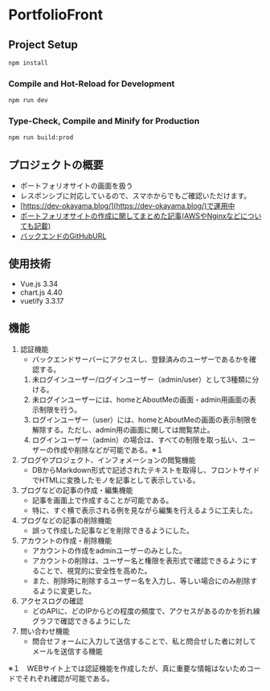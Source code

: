 # PortfolioFront
## Project Setup

```sh
npm install
```

### Compile and Hot-Reload for Development

```sh
npm run dev
```

### Type-Check, Compile and Minify for Production

```sh
npm run build:prod
```
## プロジェクトの概要
- ポートフォリオサイトの画面を扱う
- レスポンシブに対応しているので、スマホからでもご確認いただけます。
- [https://dev-okayama.blog/](https://dev-okayama.blog/)で運用中
- [ポートフォリオサイトの作成に関してまとめた記事(AWSやNginxなどについても記載)](https://dev-okayama.blog/project-blog/65213930424edd317304aca6)
- [バックエンドのGitHubURL](https://github.com/koinunopochi/PortfolioServer)
## 使用技術
- Vue.js 3.34
- chart.js 4.40
- vuetify 3.3.17
## 機能
1. 認証機能
   - バックエンドサーバーにアクセスし、登録済みのユーザーであるかを確認する。
   1. 未ログインユーザー/ログインユーザー（admin/user）として3種類に分ける。
   2. 未ログインユーザーには、homeとAboutMeの画面・admin用画面の表示制限を行う。
   3. ログインユーザー（user）には、homeとAboutMeの画面の表示制限を解除する。ただし、admin用の画面に関しては閲覧禁止。
   4. ログインユーザー（admin）の場合は、すべての制限を取っ払い、ユーザーの作成や削除などが可能である。※１
2. ブログやプロジェクト、インフォメーションの閲覧機能
   - DBからMarkdown形式で記述されたテキストを取得し、フロントサイドでHTMLに変換したモノを記事として表示している。
3. ブログなどの記事の作成・編集機能
   - 記事を画面上で作成することが可能である。
   - 特に、すぐ横で表示される例を見ながら編集を行えるように工夫した。
4. ブログなどの記事の削除機能
   - 誤って作成した記事などを削除できるようにした。
5. アカウントの作成・削除機能
   - アカウントの作成をadminユーザーのみとした。
   - アカウントの削除は、ユーザー名と権限を表形式で確認できるようにすることで、視覚的に安全性を高めた。
   - また、削除時に削除するユーザー名を入力し、等しい場合にのみ削除するように変更した。
6. アクセスログの確認
   - どのAPIに、どのIPからどの程度の頻度で、アクセスがあるのかを折れ線グラフで確認できるようにした
7. 問い合わせ機能
   - 問合せフォームに入力して送信することで、私と問合せした者に対してメールを送信する機能

※１　WEBサイト上では認証機能を作成したが、真に重要な情報はないためコードでそれぞれ確認が可能である。